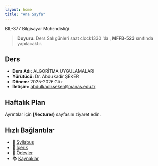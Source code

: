 ```yaml
---
layout: home
title: "Ana Sayfa"
---
```

BIL-377 
Bilgisayar Mühendisliği

> **Duyuru:** Ders Salı günleri saat clock1330 'da , **MFFB-523** sınıfında yapılacaktır.

## Ders
- **Ders Adı:** ALGORİTMA UYGULAMALARI
- **Yürütücü:** Dr. Abdulkadir ŞEKER
- **Dönem:** 2025-2026 Güz
- **İletişim:** abdulkadir.seker@manas.edu.tr

## Haftalık Plan
Ayrıntılar için **[/lectures)** sayfasını ziyaret edin.

## Hızlı Bağlantılar
- 📄 [Syllabus](/syllabus)
- 🧭 [İçerik](/lectures)
- 📝 [Ödevler](/assignments)
- 📚 [Kaynaklar](/resources)
